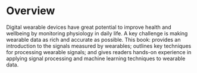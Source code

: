 # Overview

Digital wearable devices have great potential to improve health and wellbeing by monitoring physiology in daily life. A key challenge is making wearable data as rich and accurate as possible. This book: provides an introduction to the signals measured by wearables; outlines key techniques for processing wearable signals; and gives readers hands-on experience in applying signal processing and machine learning techniques to wearable data. 
